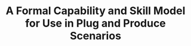 ---
layout: default
title: A Formal Capability and Skill Model for Use in Plug and Produce Scenarios
authors: Köcher, Aljosha; Hildebrandt, Constantin; Vieira da Silva, Luis Miguel; Fay, Alexander
publication: 2020 25th IEEE International Conference on Emerging Technologies and Factory Automation (ETFA)
year: 2020
doi: 10.1109/ETFA46521.2020
---